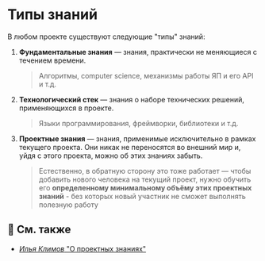 [refs-klimov]: https://youtu.be/4xyb_tA-uw0?t=249

# Типы знаний

В любом проекте существуют следующие "типы" знаний:

1. **Фундаментальные знания** — знания, практически не меняющиеся с течением времени.
   > Алгоритмы, computer science, механизмы работы ЯП и его API и т.д.
2. **Технологический стек** — знания о наборе технических решений, применяющихся в проекте.
   > Языки программирования, фреймворки, библиотеки и т.д.
3. **Проектные знания** — знания, применимые исключительно в рамках текущего проекта.
   Они никак не переносятся во внешний мир и, уйдя с этого проекта, можно об этих знаниях забыть.
   > Естественно, в обратную сторону это тоже работает — чтобы добавить нового человека на текущий проект, нужно обучить
   > его **определенному минимальному объёму этих проектных знаний** - без которых новый участник не сможет выполнять
   > полезную работу

## 📑 См. также

- [*Илья Климов* "О проектных знаниях"][refs-klimov]
